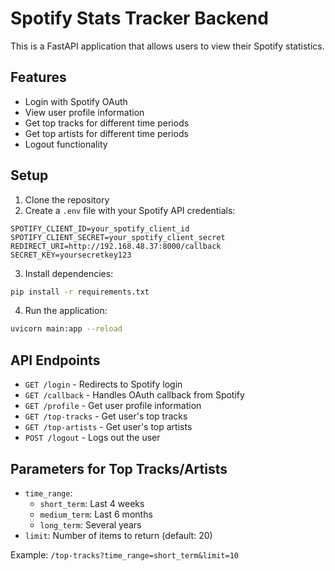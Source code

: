 # Spotify Stats Tracker Backend

This is a FastAPI application that allows users to view their Spotify statistics.

## Features

- Login with Spotify OAuth
- View user profile information
- Get top tracks for different time periods
- Get top artists for different time periods
- Logout functionality

## Setup

1. Clone the repository
2. Create a `.env` file with your Spotify API credentials:

```
SPOTIFY_CLIENT_ID=your_spotify_client_id
SPOTIFY_CLIENT_SECRET=your_spotify_client_secret
REDIRECT_URI=http://192.168.48.37:8000/callback
SECRET_KEY=yoursecretkey123
```

3. Install dependencies:

```bash
pip install -r requirements.txt
```

4. Run the application:

```bash
uvicorn main:app --reload
```

## API Endpoints

- `GET /login` - Redirects to Spotify login
- `GET /callback` - Handles OAuth callback from Spotify
- `GET /profile` - Get user profile information
- `GET /top-tracks` - Get user's top tracks
- `GET /top-artists` - Get user's top artists
- `POST /logout` - Logs out the user

## Parameters for Top Tracks/Artists

- `time_range`: 
  - `short_term`: Last 4 weeks
  - `medium_term`: Last 6 months
  - `long_term`: Several years
- `limit`: Number of items to return (default: 20)

Example: `/top-tracks?time_range=short_term&limit=10`

